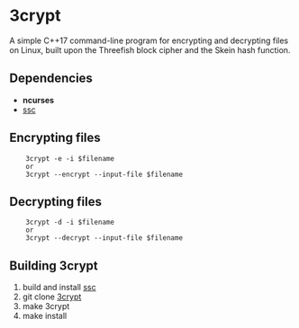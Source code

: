 # 3crypt

A simple C++17 command-line program for encrypting and decrypting files on Linux, built upon the Threefish block cipher
and the Skein hash function.
## Dependencies
-    __ncurses__
-    [ssc](https://github.com/stuartcalder/ssc)
## Encrypting files
```
    3crypt -e -i $filename
    or
    3crypt --encrypt --input-file $filename
```
## Decrypting files
```
    3crypt -d -i $filename
    or
    3crypt --decrypt --input-file $filename
```
## Building 3crypt
1. build and install [ssc](https://github.com/stuartcalder/ssc)
2. git clone [3crypt](https://github.com/stuartcalder/3crypt)
3. make 3crypt
4. make install
